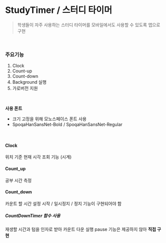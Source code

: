 # StudyTimer / 스터디 타이머
> 학생들이 자주 사용하는 스터디 타이머를 모바일에서도 사용할 수 있도록 앱으로 구현

<br>

### 주요기능

1. Clock
2. Count-up 
3. Count-down
4. Background 실행
5. 가로버전 지원

<br>

**사용 폰트**

- 크기 고정을 위해 모노스페이스 폰트 사용
- SpoqaHanSansNet-Bold / SpoqaHanSansNet-Regular 

<br>

#### Clock
위치 기준 현재 시각 조회 기능 (시계)
<br>
#### Count_up
공부 시간 측정
<br>
#### Count_down
카운트 할 시간 설정
시작 / 일시정지 / 정지 기능이 구현되어야 함

##### CountDownTimer 함수 사용
재생할 시간과 텀을 인자로 받아 카운트 다운 실행
pause 기능은 제공하지 않아 **직접 구현**

